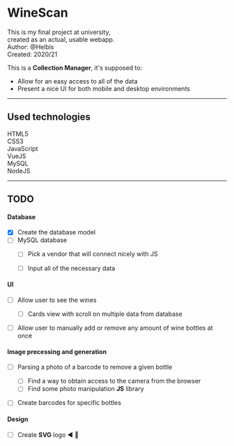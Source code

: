 # WineScan

This is my final project at university,\
created as an actual, usable webapp.\
Author: @Helbis\
Created: 2020/21

This is a **Collection Manager**, it's supposed to:
+ Allow for an easy access to all of the data
+ Present a nice UI for both mobile and desktop environments


---
## Used technologies
HTML5\
CSS3\
JavaScript\
VueJS\
MySQL\
NodeJS


---

## TODO
  #### Database
  + [x] Create the database model
  + [ ] MySQL database
    + [ ] Pick a vendor that will connect nicely with JS
    + [ ] Input all of the necessary data


  #### UI
  + [ ] Allow user to see the wines
    + [ ] Cards view with scroll on multiple data from database
  + [ ] Allow user to manually add or remove any amount of wine bottles at once


  #### Image precessing and generation
  + [ ] Parsing a photo of a barcode to remove a given bottle
    + [ ] Find a way to obtain access to the camera from the browser
    + [ ] Find some photo manipulation **JS** library
  + [ ] Create barcodes for specific bottles


  #### Design
  + [ ] Create **SVG** logo ◀️ 🔧
